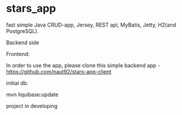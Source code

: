 # stars_app
fast simple Java CRUD-app, Jersey, REST api, MyBatis, Jetty, H2(and PostgreSQL).

Backend side

Frontend:

In order to use the app, please clone this simple backend app - https://github.com/naut92/stars-app-client



initial db: 

mvn liquibase:update


project in developing